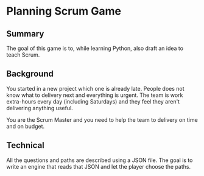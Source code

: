# Planning Scrum Game

## Summary

The goal of this game is to, while learning Python, also draft an idea to teach Scrum.

## Background

You started in a new project which one is already late. People does not know what to delivery next and everything is urgent. The team is work extra-hours every day (including Saturdays) and they feel they aren't delivering anything useful.

You are the Scrum Master and you need to help the team to delivery on time and on budget.

## Technical

All the questions and paths are described using a JSON file. The goal is to write an engine that reads that JSON and let the player choose the paths.


